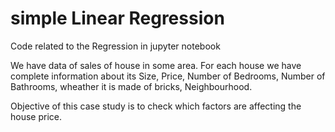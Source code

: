 # simple Linear Regression
Code related to the Regression in jupyter notebook

We have data of sales of house in some area. For each house we have complete information about its Size, Price, Number of Bedrooms, Number of Bathrooms, wheather it is made of bricks, Neighbourhood.

Objective of this case study is to check which factors are affecting the house price.
